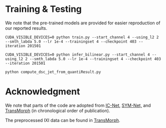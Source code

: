 # Training & Testing

We note that the pre-trained models are provided for easier reproduction of our reported results. 

```
CUDA_VISIBLE_DEVICES=0 python train.py --start_channel 4 --using_l2 2 --smth_labda 5.0 --lr 1e-4 --trainingset 4 --checkpoint 403 --iteration 201501

CUDA_VISIBLE_DEVICES=0 python infer_bilinear.py --start_channel 4 --using_l2 2 --smth_labda 5.0 --lr 1e-4 --trainingset 4 --checkpoint 403 --iteration 201501

python compute_dsc_jet_from_quantiResult.py
```

# Acknowledgment

We note that parts of the code are adopted from [IC-Net](https://github.com/zhangjun001/ICNet), [SYM-Net,](https://github.com/cwmok/Fast-Symmetric-Diffeomorphic-Image-Registration-with-Convolutional-Neural-Networks) and [TransMorph](https://github.com/junyuchen245/TransMorph_Transformer_for_Medical_Image_Registration) (in chronological order of publication).

The preprocessed IXI data can be found in [TransMorph](https://github.com/junyuchen245/TransMorph_Transformer_for_Medical_Image_Registration).
